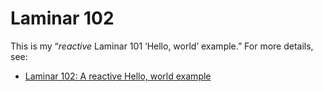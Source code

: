 # Laminar 102

This is my “*reactive* Laminar 101 ‘Hello, world’ example.” For more details, see:

- [Laminar 102: A reactive Hello, world example](https://alvinalexander.com/scala/laminar-102-reactive-hello-world-example)
